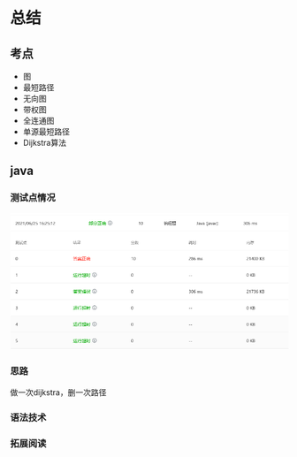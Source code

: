 # 总结
## 考点
+ 图
+ 最短路径
+ 无向图
+ 带权图
+ 全连通图
+ 单源最短路径
+ Dijkstra算法

## java
### 测试点情况
![](https://raw.githubusercontent.com/ednow/cloudimg/main/githubio/20210625183731.png)

### 思路
做一次dijkstra，删一次路径

### 语法技术


### 拓展阅读
